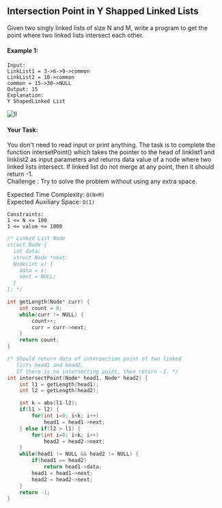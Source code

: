 ## Intersection Point in Y Shapped Linked Lists

Given two singly linked lists of size N and M, write a program to get the point where two linked lists intersect each other.

#### Example 1:

```
Input:
LinkList1 = 3->6->9->common
LinkList2 = 10->common
common = 15->30->NULL
Output: 15
Explanation:
Y ShapedLinked List
```

![ll](https://contribute.geeksforgeeks.org/wp-content/uploads/linked.jpg)

#### Your Task:

You don't need to read input or print anything. The task is to complete the function intersetPoint() which takes the pointer to the head of linklist1 and linklist2 as input parameters and returns data value of a node where two linked lists intersect. If linked list do not merge at any point, then it should return -1.  
Challenge : Try to solve the problem without using any extra space.

Expected Time Complexity: `O(N+M)`  
Expected Auxiliary Space: `O(1)`

```
Constraints:
1 <= N <= 100
1 <= value <= 1000
```

```c++
/* Linked List Node
struct Node {
  int data;
  struct Node *next;
  Node(int x) {
    data = x;
    next = NULL;
  }
}; */

int getLength(Node* curr) {
    int count = 0;
    while(curr != NULL) {
        count++;
        curr = curr->next;
    }
    return count;
}

/* Should return data of intersection point of two linked
   lists head1 and head2.
   If there is no intersecting point, then return -1. */
int intersectPoint(Node* head1, Node* head2) {
    int l1 = getLength(head1);
    int l2 = getLength(head2);

    int k = abs(l1-l2);
    if(l1 > l2) {
        for(int i=0; i<k; i++)
            head1 = head1->next;
    } else if(l2 > l1) {
        for(int i=0; i<k; i++)
            head2 = head2->next;
    }
    while(head1 != NULL && head2 != NULL) {
        if(head1 == head2)
            return head1->data;
        head1 = head1->next;
        head2 = head2->next;
    }
    return -1;
}

```
